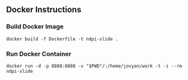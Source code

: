 
## Docker Instructions

### Build Docker Image

```shell
docker build -f Dockerfile -t ndpi-slide .
```

### Run Docker Container

```shell
docker run -d -p 8888:8888 -v "$PWD"/:/home/jovyan/work -t -i --rm ndpi-slide
```
